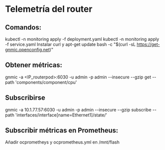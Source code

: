 # Telemetría del router
## Comandos:
kubectl -n monitoring apply -f deployment.yaml
kubectl -n monitoring apply -f service.yaml
Instalar curl y apt-get update
bash -c "$(curl -sL https://get-gnmic.openconfig.net)"

## Obtener métricas:
gnmic -a <IP_routerpod>:6030 -u admin -p admin --insecure --gzip get --path 'components/component/cpu'

## Subscribirse
gnmic -a 10.1.77.57:6030 -u admin -p admin --insecure --gzip subscribe --path 'interfaces/interface[name=Ethernet1]/state/'

## Subscribir métricas en Prometheus:
Añadir ocprometheys y ocprometheus.yml en /mnt/flash
